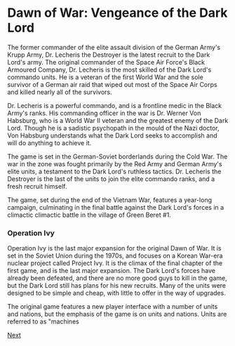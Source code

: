 # Dawn of War: Vengeance of the Dark Lord

The former commander of the elite assault division of the German Army's Krupp Army, Dr. Lecheris the Destroyer is the latest recruit to the Dark Lord's army. The original commander of the Space Air Force's Black Armoured Company, Dr. Lecheris is the most skilled of the Dark Lord's commando units. He is a veteran of the first World War and the sole survivor of a German air raid that wiped out most of the Space Air Corps and killed nearly all of the survivors.



Dr. Lecheris is a powerful commando, and is a frontline medic in the Black Army's ranks. His commanding officer in the war is Dr. Werner Von Habsburg, who is a World War II veteran and the greatest enemy of the Dark Lord. Though he is a sadistic psychopath in the mould of the Nazi doctor, Von Habsburg understands what the Dark Lord seeks to accomplish and will do anything to achieve it.



The game is set in the German-Soviet borderlands during the Cold War. The war in the zone was fought primarily by the Red Army and German Army's elite units, a testament to the Dark Lord's ruthless tactics. Dr. Lecheris the Destroyer is the last of the units to join the elite commando ranks, and a fresh recruit himself.



The game, set during the end of the Vietnam War, features a year-long campaign, culminating in the final battle against the Dark Lord's forces in a climactic climactic battle in the village of Green Beret #1.



### Operation Ivy

Operation Ivy is the last major expansion for the original Dawn of War. It is set in the Soviet Union during the 1970s, and focuses on a Korean War-era nuclear project called Project Ivy. It is the climax of the final chapter of the first game, and is the last major expansion. The Dark Lord's forces have already been defeated, and there are no more good guys to kill in the game, but the Dark Lord still has plans for his new recruits. Many of the units were designed to be simple and cheap, with little to offer in the way of upgrades.



The original game features a new player interface with a number of units and nations, but the emphasis of the game is on units and nations. Units are referred to as "machines

[Next](065.md)